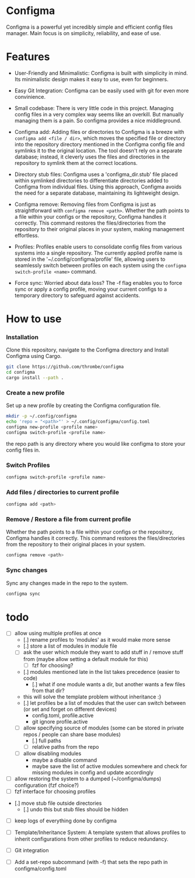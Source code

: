 # Configma
Configma is a powerful yet incredibly simple and efficient config files manager. Main focus is on simplicity, reliability, and ease of use.

# Features
- User-Friendly and Minimalistic:
Configma is built with simplicity in mind. Its minimalistic design makes it easy to use, even for beginners.

- Easy Git Integration:
Configma can be easily used with git for even more convinience.

- Small codebase:
There is very little code in this project. Managing config files in a very complex way seems like an overkill. But manually managing them is a pain. So configma provides a nice middleground.

- Configma add:
Adding files or directories to Configma is a breeze with `configma add <file / dir>`, which moves the specified file or directory into the repository directory mentioned in the Configma config file and symlinks it to the original location. The tool doesn't rely on a separate database; instead, it cleverly uses the files and directories in the repository to symlink them at the correct locations.

- Directory stub files:
Configma uses a 'configma_dir.stub' file placed within symlinked directories to differentiate directories added to Configma from individual files. Using this approach, Configma avoids the need for a separate database, maintaining its lightweight design. 

- Configma remove:
Removing files from Configma is just as straightforward with `configma remove <path>`. Whether the path points to a file within your configs or the repository, Configma handles it correctly. This command restores the files/directories from the repository to their original places in your system, making management effortless.

- Profiles:
Profiles enable users to consolidate config files from various systems into a single repository. The currently applied profile name is stored in the '~/.config/configma/profile' file, allowing users to seamlessly switch between profiles on each system using the `configma switch-profile <name>` command.

- Force sync:
Worried about data loss? The -f flag enables you to force sync or apply a config profile, moving your current configs to a temporary directory to safeguard against accidents.


# How to use
### Installation
Clone this repository, navigate to the Configma directory and Install Configma using Cargo.
```zsh
git clone https://github.com/thrombe/configma
cd configma
cargo install --path .
````

### Create a new profile
Set up a new profile by creating the Configma configuration file.
```zsh
mkdir -p ~/.config/configma
echo 'repo = "<path>"' > ~/.config/configma/config.toml
configma new-profile <profile name>
configma switch-profile <profile name>
```
the repo path is any directory where you would like configma to store your config files in.

### Switch Profiles
```zsh
configma switch-profile <profile name>
````

### Add files / directories to current profile
```zsh
configma add <path>
```

### Remove / Restore a file from current profile
Whether the path points to a file within your configs or the repository, Configma handles it correctly. This command restores the files/directories from the repository to their original places in your system.
```zsh
configma remove <path>
```

### Sync changes
Sync any changes made in the repo to the system.
```zsh
configma sync
```

# todo
- [ ] allow using multiple profiles at once
  - [.] rename profiles to 'modules' as it would make more sense
  - [.] store a list of modules in module file
  - [ ] ask the user which module they want to add stuff in / remove stuff from (maybe allow setting a default module for this)
    - [ ] fzf for choosing?
  - [.] modules mentioned late in the list takes precedence (easier to code)
    - [.] what if one module wants a dir, but another wants a few files from that dir?
  - this will solve the template problem without inheritance :}
  - [.] let profiles be a list of modules that the user can switch between (or set and forget on different devices)
    - config.toml, profile.active
    - git ignore profile.active
  - [ ] allow specifying source of modules (some can be stored in private repos / people can share base modules)
    - [.] full paths
    - [ ] relative paths from the repo
  - [ ] allow disabling modules
    - maybe a disable command
    - maybe save the list of active modules somewhere and check for missing modules in config and update accordingly
- [ ] allow restoring the system to a dumped (~/configma/dumps) configuration (fzf choice?)
- [ ] fzf interface for choosing profiles
- [.] move stub file outside directories
  - [.] undo this but stub files should be hidden
- [ ] keep logs of everything done by configma
- [ ] Template/Inheritance System: A template system that allows profiles to inherit configurations from other profiles to reduce redundancy.
- [ ] Git integration
- [ ] Add a set-repo subcommand (with -f) that sets the repo path in configma/config.toml 

